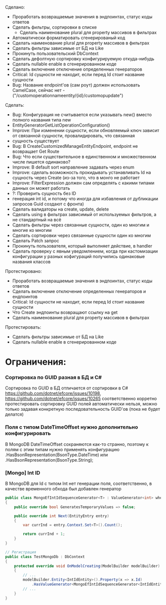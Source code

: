 Сделано:
* Проработать возвращаемые значения в эндпоинтах, статус коды ответов 
* Сделать фильтры, сортировки в списке 
  * Сделать наименование plural для property массивов в фильтрах
* Автоматически форматировать сгенерированый код
* Сделать наименование plural для property массивов в фильтрах
* Сделать фильтры зависимые от БД на Like
* Прокинуть пользовательский DbContext
* Сделать дефолтную сортировку конфигурируемую откуда-нибудь
* Сделать nullable enable в сгенерированном коде
* Сделать включение отключение определенных генераторов
* Critical: Id сущности не находит, если перед Id стоит название сущности
* Bug: Название endpoint'ов (сам роут) должен использовать CamelCase, сейчас нет - ("/customoperationnameentity/{id}/customopupdate")

Сделать:
* Bug: Конфигурация не считывается если указывать new() вместо полного названия типа new
* EntityGeneratorGetListOperationConfiguration()
* Improve: При изменении сущности, если обновляемый ключ зависит от связанной сущности, провалидировать, что связанная
* сущность существует
* Bug: В CreateCustomizedManageEntityEndpoint, endpoint не возвращает Get Route
* Bug: Что если существительное в единственном и множественном числе пишется одинаково?
* Improve: В default sort направление задавать через enum
* Improve: сделать возможность прокидывать устанавливать Id на сущность через Create (из-за того, что в монго не работает
* Improve: FilterExpression должен сам определять с какими типами данных он может работать
* ?: Проверить сущность без ID
* генерация int id, и потому что иногда для избавления от дубликации запросов Guid создают с фронта)
* Сделать валидаторы на create, update, delete
* Сделать using в фильтрах зависимый от используемых фильтров, а не стандартный на всё
* Сделать фильтры через связанные сущности, один ко многим и многие ко многим
* Сделать сортировки через связанные сущности один ко многим
* Сделать Patch запрос
* Прокинуть пользователя, который выполняет действие, в handler
* Сделать проверку с явным уведомлением, когда при кастомизации конфигурации у разных кофигураций получились одинаковые названия классов

Протестировано:
* Проработать возвращаемые значения в эндпоинтах, статус коды ответов
* Сделать включение отключение определенных генераторов и ендпоинтов
* Critical: Id сущности не находит, если перед Id стоит название сущности
* Что Create эндпоинты возвращают ссылку на get
* Сделать наименование plural для property массивов в фильтрах

Протестировать:
* Сделать фильтры зависимые от БД на Like
* Сделать nullable enable в сгенерированном коде

# Ограничения:
### Сортировка по GUID разная в БД и C#
Сортировка по GUID в БД отличается от сортировки в C#
https://github.com/dotnet/efcore/issues/10198,
https://github.com/dotnet/efcore/issues/10265
соответственно корретно протестировать сортировку GUID полей автоматически нельзя,
можно только задавая конкретную последовательность GUID'ов (пока не будет делатся)

### Поля с типом DateTimeOffset нужно дополнительно конфигурировать 
В MongoDB DateTimeOffset сохраняются как-то странно,
поэтому к полям с этим типам нужно применять конфигурацию
.HasBsonRepresentation(BsonType.DateTime) или .HasBsonRepresentation(BsonType.String);

### [Mongo] Int ID

В MongoDB для Id с типом Int нет генерации поля, соответственно, в качестве временного обхода был добавлен генератор

```csharp
public class MongoEfIntIdSequenceGenerator<T> : ValueGenerator<int> where T : class
{
    public override bool GeneratesTemporaryValues => false;

    public override int Next(EntityEntry entry)
    {
        var currInd = entry.Context.Set<T>().Count();

        return currInd + 1;
    }
}

// Регистрация
public class TestMongoDb : DbContext
{
    protected override void OnModelCreating(ModelBuilder modelBuilder)
    {
        // ...
        modelBuilder.Entity<IntIdEntity>().Property(x => x.Id)
            .HasValueGenerator<MongoEfIntIdSequenceGenerator<IntIdEntity>>();
        // ...
    }
}
```